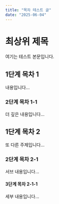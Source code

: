 ```yaml
---
title: "목차 테스트 글"
date: "2025-06-04"
---
```


# 최상위 제목

여기는 테스트 본문입니다.

## 1단계 목차 1

내용입니다...

### 2단계 목차 1-1

더 깊은 내용입니다...

## 1단계 목차 2

또 다른 주제입니다...

### 2단계 목차 2-1

서브 내용입니다...

#### 3단계 목차 2-1-1

세부 내용입니다...
